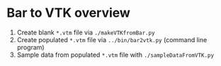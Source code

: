# Bar to VTK overview

1. Create blank `*.vtm` file via `./makeVTKfromBar.py`
2. Create populated `*.vtm` file via `../bin/bar2vtk.py` (command line program)
3. Sample data from populated `*.vtm` file with `./sampleDataFromVTK.py`
